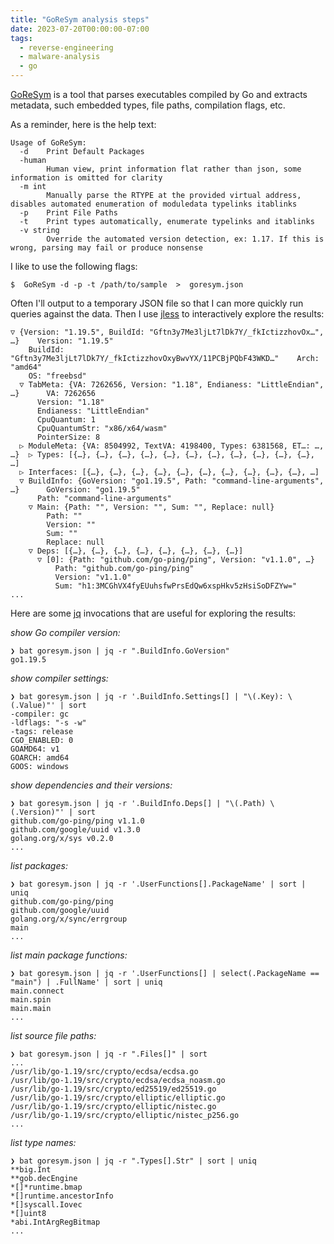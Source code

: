 ```yaml
---
title: "GoReSym analysis steps"
date: 2023-07-20T00:00:00-07:00
tags:
  - reverse-engineering
  - malware-analysis
  - go
---
```



[GoReSym](https://github.com/mandiant/GoReSym) is a tool that parses executables compiled by Go and extracts metadata, such embedded types, file paths, compilation flags, etc.

As a reminder, here is the help text:

```
Usage of GoReSym:
  -d    Print Default Packages
  -human
        Human view, print information flat rather than json, some information is omitted for clarity
  -m int
        Manually parse the RTYPE at the provided virtual address, disables automated enumeration of moduledata typelinks itablinks
  -p    Print File Paths
  -t    Print types automatically, enumerate typelinks and itablinks
  -v string
        Override the automated version detection, ex: 1.17. If this is wrong, parsing may fail or produce nonsense
```

I like to use the following flags:

```console
$  GoReSym -d -p -t /path/to/sample  >  goresym.json
```

Often I'll output to a temporary JSON file so that I can more quickly run queries against the data.
Then I use [jless](https://jless.io/) to interactively explore the results:

```
▽ {Version: "1.19.5", BuildId: "Gftn3y7Me3ljLt7lDk7Y/_fkIctizzhovOx…", …}    Version: "1.19.5"
    BuildId: "Gftn3y7Me3ljLt7lDk7Y/_fkIctizzhovOxyBwvYX/11PCBjPQbF43WKD…"    Arch: "amd64"
    OS: "freebsd"
  ▽ TabMeta: {VA: 7262656, Version: "1.18", Endianess: "LittleEndian", …}      VA: 7262656
      Version: "1.18"
      Endianess: "LittleEndian"
      CpuQuantum: 1
      CpuQuantumStr: "x86/x64/wasm"
      PointerSize: 8
  ▷ ModuleMeta: {VA: 8504992, TextVA: 4198400, Types: 6381568, ET…: …, …}  ▷ Types: [{…}, {…}, {…}, {…}, {…}, {…}, {…}, {…}, {…}, {…}, {…}, …]
  ▷ Interfaces: [{…}, {…}, {…}, {…}, {…}, {…}, {…}, {…}, {…}, {…}, …]
  ▽ BuildInfo: {GoVersion: "go1.19.5", Path: "command-line-arguments", …}      GoVersion: "go1.19.5"
      Path: "command-line-arguments"
    ▽ Main: {Path: "", Version: "", Sum: "", Replace: null}
        Path: ""
        Version: ""
        Sum: ""
        Replace: null
    ▽ Deps: [{…}, {…}, {…}, {…}, {…}, {…}, {…}, {…}]
      ▽ [0]: {Path: "github.com/go-ping/ping", Version: "v1.1.0", …}
          Path: "github.com/go-ping/ping"
          Version: "v1.1.0"
          Sum: "h1:3MCGhVX4fyEUuhsfwPrsEdQw6xspHkv5zHsiSoDFZYw="
...
```

Here are some [jq](https://jqlang.github.io/jq/) invocations that are useful for exploring the results:

*show Go compiler version:*
```console
❯ bat goresym.json | jq -r ".BuildInfo.GoVersion"
go1.19.5
```

*show compiler settings:*
```console
❯ bat goresym.json | jq -r '.BuildInfo.Settings[] | "\(.Key): \(.Value)"' | sort
-compiler: gc
-ldflags: "-s -w"
-tags: release
CGO_ENABLED: 0
GOAMD64: v1
GOARCH: amd64
GOOS: windows
```

*show dependencies and their versions:*
```console
❯ bat goresym.json | jq -r '.BuildInfo.Deps[] | "\(.Path) \(.Version)"' | sort
github.com/go-ping/ping v1.1.0
github.com/google/uuid v1.3.0
golang.org/x/sys v0.2.0
...
```

*list packages:*
```console
❯ bat goresym.json | jq -r '.UserFunctions[].PackageName' | sort | uniq
github.com/go-ping/ping
github.com/google/uuid
golang.org/x/sync/errgroup
main
...
```

*list main package functions:*
```
❯ bat goresym.json | jq -r '.UserFunctions[] | select(.PackageName == "main") | .FullName' | sort | uniq
main.connect
main.spin
main.main
...
```

*list source file paths:*
```console
❯ bat goresym.json | jq -r ".Files[]" | sort
...
/usr/lib/go-1.19/src/crypto/ecdsa/ecdsa.go
/usr/lib/go-1.19/src/crypto/ecdsa/ecdsa_noasm.go
/usr/lib/go-1.19/src/crypto/ed25519/ed25519.go
/usr/lib/go-1.19/src/crypto/elliptic/elliptic.go
/usr/lib/go-1.19/src/crypto/elliptic/nistec.go
/usr/lib/go-1.19/src/crypto/elliptic/nistec_p256.go
...
```

*list type names:*
```console
❯ bat goresym.json | jq -r ".Types[].Str" | sort | uniq
**big.Int
**gob.decEngine
*[]*runtime.bmap
*[]runtime.ancestorInfo
*[]syscall.Iovec
*[]uint8
*abi.IntArgRegBitmap
...
```

